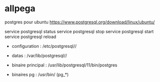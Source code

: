 # allpega

postgres pour ubuntu
https://www.postgresql.org/download/linux/ubuntu/


service postgresql status
service postgresql stop
service postgresql start
service postgresql reload


* configuration : /etc/postgresql//

* datas : /var/lib/postgresql// 

* binaire principal : /usr/lib/postgresql/11/bin/postgres

* binaires pg : /usr/bin/ (pg_*)
